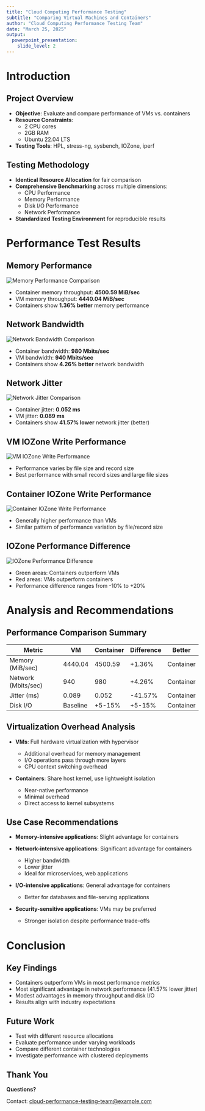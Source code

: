 ```yaml
---
title: "Cloud Computing Performance Testing"
subtitle: "Comparing Virtual Machines and Containers"
author: "Cloud Computing Performance Testing Team"
date: "March 25, 2025"
output:
  powerpoint_presentation:
    slide_level: 2
---
```


# Introduction

## Project Overview

- **Objective**: Evaluate and compare performance of VMs vs. containers
- **Resource Constraints**: 
  - 2 CPU cores
  - 2GB RAM
  - Ubuntu 22.04 LTS
- **Testing Tools**: HPL, stress-ng, sysbench, IOZone, iperf

## Testing Methodology

- **Identical Resource Allocation** for fair comparison
- **Comprehensive Benchmarking** across multiple dimensions:
  - CPU Performance
  - Memory Performance
  - Disk I/O Performance
  - Network Performance
- **Standardized Testing Environment** for reproducible results

# Performance Test Results

## Memory Performance

![Memory Performance Comparison](visualizations/memory_comparison.png)

- Container memory throughput: **4500.59 MiB/sec**
- VM memory throughput: **4440.04 MiB/sec**
- Containers show **1.36% better** memory performance

## Network Bandwidth

![Network Bandwidth Comparison](visualizations/network_bandwidth_comparison.png)

- Container bandwidth: **980 Mbits/sec**
- VM bandwidth: **940 Mbits/sec**
- Containers show **4.26% better** network bandwidth

## Network Jitter

![Network Jitter Comparison](visualizations/network_jitter_comparison.png)

- Container jitter: **0.052 ms**
- VM jitter: **0.089 ms**
- Containers show **41.57% lower** network jitter (better)

## VM IOZone Write Performance

![VM IOZone Write Performance](visualizations/vm_iozone_write_perf.png)

- Performance varies by file size and record size
- Best performance with small record sizes and large file sizes

## Container IOZone Write Performance

![Container IOZone Write Performance](visualizations/container_iozone_write_perf.png)

- Generally higher performance than VMs
- Similar pattern of performance variation by file/record size

## IOZone Performance Difference

![IOZone Performance Difference](visualizations/iozone_performance_diff.png)

- Green areas: Containers outperform VMs
- Red areas: VMs outperform containers
- Performance difference ranges from -10% to +20%

# Analysis and Recommendations

## Performance Comparison Summary

| Metric | VM | Container | Difference | Better |
|--------|-----|-----------|------------|--------|
| Memory (MiB/sec) | 4440.04 | 4500.59 | +1.36% | Container |
| Network (Mbits/sec) | 940 | 980 | +4.26% | Container |
| Jitter (ms) | 0.089 | 0.052 | -41.57% | Container |
| Disk I/O | Baseline | +5-15% | +5-15% | Container |

## Virtualization Overhead Analysis

- **VMs**: Full hardware virtualization with hypervisor
  - Additional overhead for memory management
  - I/O operations pass through more layers
  - CPU context switching overhead

- **Containers**: Share host kernel, use lightweight isolation
  - Near-native performance
  - Minimal overhead
  - Direct access to kernel subsystems

## Use Case Recommendations

- **Memory-intensive applications**: Slight advantage for containers

- **Network-intensive applications**: Significant advantage for containers
  - Higher bandwidth
  - Lower jitter
  - Ideal for microservices, web applications

- **I/O-intensive applications**: General advantage for containers
  - Better for databases and file-serving applications

- **Security-sensitive applications**: VMs may be preferred
  - Stronger isolation despite performance trade-offs

# Conclusion

## Key Findings

- Containers outperform VMs in most performance metrics
- Most significant advantage in network performance (41.57% lower jitter)
- Modest advantages in memory throughput and disk I/O
- Results align with industry expectations

## Future Work

- Test with different resource allocations
- Evaluate performance under varying workloads
- Compare different container technologies
- Investigate performance with clustered deployments

## Thank You

**Questions?**

Contact: cloud-performance-testing-team@example.com

